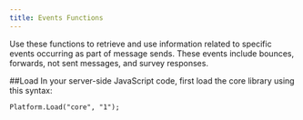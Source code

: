 ```yaml
---
title: Events Functions
---
```


Use these functions to retrieve and use information related to specific events occurring as part of message sends. These events include bounces, forwards, not sent messages, and survey responses.

##Load
In your server-side JavaScript code, first load the core library using this syntax:
```
Platform.Load("core", "1");
```
